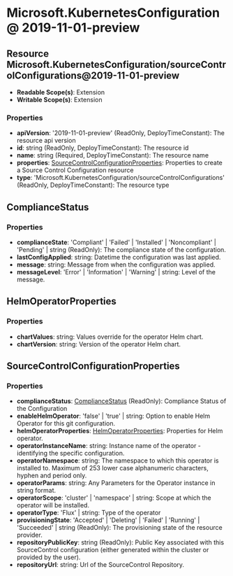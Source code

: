 # Microsoft.KubernetesConfiguration @ 2019-11-01-preview

## Resource Microsoft.KubernetesConfiguration/sourceControlConfigurations@2019-11-01-preview
* **Readable Scope(s)**: Extension
* **Writable Scope(s)**: Extension
### Properties
* **apiVersion**: '2019-11-01-preview' (ReadOnly, DeployTimeConstant): The resource api version
* **id**: string (ReadOnly, DeployTimeConstant): The resource id
* **name**: string (Required, DeployTimeConstant): The resource name
* **properties**: [SourceControlConfigurationProperties](#sourcecontrolconfigurationproperties): Properties to create a Source Control Configuration resource
* **type**: 'Microsoft.KubernetesConfiguration/sourceControlConfigurations' (ReadOnly, DeployTimeConstant): The resource type

## ComplianceStatus
### Properties
* **complianceState**: 'Compliant' | 'Failed' | 'Installed' | 'Noncompliant' | 'Pending' | string (ReadOnly): The compliance state of the configuration.
* **lastConfigApplied**: string: Datetime the configuration was last applied.
* **message**: string: Message from when the configuration was applied.
* **messageLevel**: 'Error' | 'Information' | 'Warning' | string: Level of the message.

## HelmOperatorProperties
### Properties
* **chartValues**: string: Values override for the operator Helm chart.
* **chartVersion**: string: Version of the operator Helm chart.

## SourceControlConfigurationProperties
### Properties
* **complianceStatus**: [ComplianceStatus](#compliancestatus) (ReadOnly): Compliance Status of the Configuration
* **enableHelmOperator**: 'false' | 'true' | string: Option to enable Helm Operator for this git configuration.
* **helmOperatorProperties**: [HelmOperatorProperties](#helmoperatorproperties): Properties for Helm operator.
* **operatorInstanceName**: string: Instance name of the operator - identifying the specific configuration.
* **operatorNamespace**: string: The namespace to which this operator is installed to. Maximum of 253 lower case alphanumeric characters, hyphen and period only.
* **operatorParams**: string: Any Parameters for the Operator instance in string format.
* **operatorScope**: 'cluster' | 'namespace' | string: Scope at which the operator will be installed.
* **operatorType**: 'Flux' | string: Type of the operator
* **provisioningState**: 'Accepted' | 'Deleting' | 'Failed' | 'Running' | 'Succeeded' | string (ReadOnly): The provisioning state of the resource provider.
* **repositoryPublicKey**: string (ReadOnly): Public Key associated with this SourceControl configuration (either generated within the cluster or provided by the user).
* **repositoryUrl**: string: Url of the SourceControl Repository.


